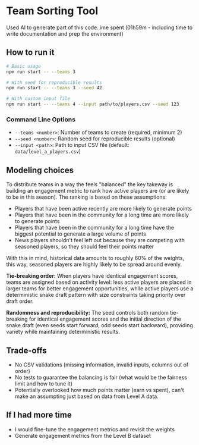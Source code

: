 # Team Sorting Tool

Used AI to generate part of this code.
ime spent (01h59m - including time to write documentation and prep the environment)

## How to run it

```bash
# Basic usage
npm run start -- --teams 3

# With seed for reproducible results
npm run start -- --teams 3 --seed 42

# With custom input file
npm run start -- --teams 4 --input path/to/players.csv --seed 123
```

### Command Line Options

- `--teams <number>`: Number of teams to create (required, minimum 2)
- `--seed <number>`: Random seed for reproducible results (optional)
- `--input <path>`: Path to input CSV file (default: `data/level_a_players.csv`)

## Modeling choices

To distribute teams in a way the feels "balanced" the key takeway is building an engagement metric to rank how active players are (or are likely to be in this season).  The ranking is based on these assumptions:
- Players that have been active recently are more likely to generate points
- Players that have been in the community for a long time are more likely to generate points
- Players that have been in the community for a long time have the biggest potential to generate a large volume of points
- News players shouldn't feel left out because they are competing with seasoned players, so they should feel their points matter

With this in mind, historical data amounts to roughly 60% of the weights, this way, seasoned players are highly likely to be spread around evenly.

**Tie-breaking order:** When players have identical engagement scores, teams are assigned based on activity level: less active players are placed in larger teams for better engagement opportunities, while active players use a deterministic snake draft pattern with size constraints taking priority over draft order.

**Randomness and reproducibility:** The seed controls both random tie-breaking for identical engagement scores and the initial direction of the snake draft (even seeds start forward, odd seeds start backward), providing variety while maintaining deterministic results.

## Trade-offs
- No CSV validations (missing information, invalid inputs, columns out of order)
- No tests to guarantee the balancing is fair (what would be the fairness limit and how to tune it)
- Potentially overlooked how much points matter (earn vs spent), can't make an assumpting just based on data from Level A data.


## If I had more time
- I would fine-tune the engagement metrics and revisit the weights
- Generate engagement metrics from the Level B dataset